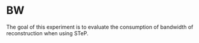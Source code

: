 # BW

The goal of this experiment is to evaluate the consumption of bandwidth of reconstruction when using STeP.


